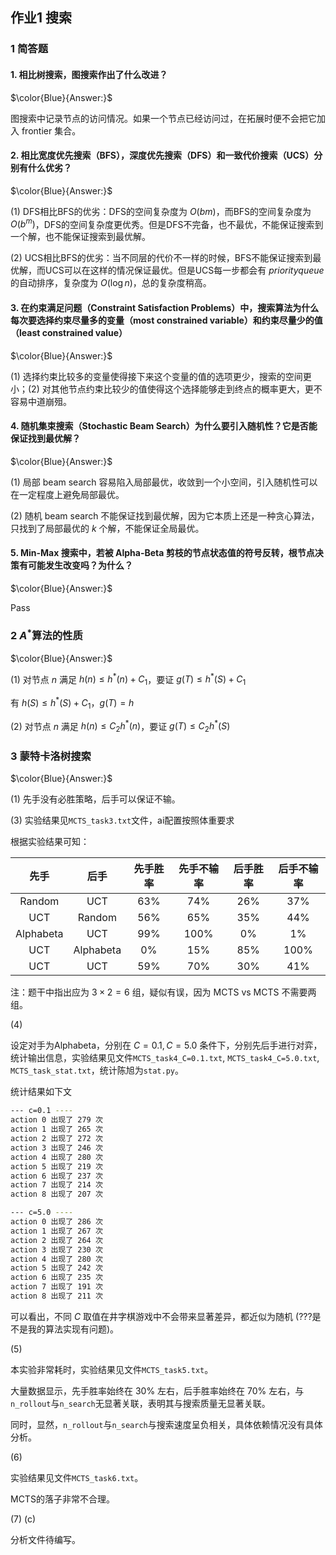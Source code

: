 ## 作业1 搜索

### 1 简答题

#### 1. 相比树搜索，图搜索作出了什么改进？

$\color{Blue}{Answer:}$

图搜索中记录节点的访问情况。如果一个节点已经访问过，在拓展时便不会把它加入 frontier 集合。

#### 2. 相比宽度优先搜索（BFS），深度优先搜索（DFS）和一致代价搜索（UCS）分别有什么优劣？

$\color{Blue}{Answer:}$

(1) DFS相比BFS的优劣：DFS的空间复杂度为 $O(bm)$，而BFS的空间复杂度为 $O(b^m)$，DFS的空间复杂度更优秀。但是DFS不完备，也不最优，不能保证搜索到一个解，也不能保证搜索到最优解。

(2) UCS相比BFS的优劣：当不同层的代价不一样的时候，BFS不能保证搜索到最优解，而UCS可以在这样的情况保证最优。但是UCS每一步都会有 $priority queue$ 的自动排序，复杂度为 $O(\log n)$，总的复杂度稍高。

#### 3. 在约束满足问题（Constraint Satisfaction Problems）中，搜索算法为什么每次要选择约束尽量多的变量（most constrained variable）和约束尽量少的值（least constrained value）

$\color{Blue}{Answer:}$

(1) 选择约束比较多的变量使得接下来这个变量的值的选项更少，搜索的空间更小；(2) 对其他节点约束比较少的值使得这个选择能够走到终点的概率更大，更不容易中道崩殂。

#### 4. 随机集束搜索（Stochastic Beam Search）为什么要引入随机性？它是否能保证找到最优解？

$\color{Blue}{Answer:}$

(1) 局部 beam search 容易陷入局部最优，收敛到一个小空间，引入随机性可以在一定程度上避免局部最优。

(2) 随机 beam search 不能保证找到最优解，因为它本质上还是一种贪心算法，只找到了局部最优的 $k$ 个解，不能保证全局最优。

#### 5. Min-Max 搜索中，若被 Alpha-Beta 剪枝的节点状态值的符号反转，根节点决策有可能发生改变吗？为什么？

$\color{Blue}{Answer:}$

Pass

### 2 $A^*$算法的性质

$\color{Blue}{Answer:}$

(1) 对节点 $n$ 满足 $h(n) \leq h^*(n) + C_1$，要证 $g(T) \leq h^*(S) + C_1$

有 $h(S) \leq h^*(S) + C_1$，$g(T)=h$

(2) 对节点 $n$ 满足 $h(n) \leq C_2 h^*(n)$，要证 $g(T) \leq C_2 h^*(S)$

### 3 蒙特卡洛树搜索

$\color{Blue}{Answer:}$

(1) 先手没有必胜策略，后手可以保证不输。

(3) 实验结果见`MCTS_task3.txt`文件，ai配置按照体重要求

根据实验结果可知：

| 先手   | 后手      | 先手胜率 | 先手不输率 | 后手胜率 | 后手不输率 |
|:------:|:---------:|:-------:|:---------:|:-------:|:---------:|
| Random | UCT | 63%     | 74%       | 26%     | 37%       |
| UCT | Random | 56% | 65% | 35% | 44% |
| Alphabeta | UCT | 99% | 100% | 0% | 1%|
| UCT | Alphabeta | 0% | 15% | 85% | 100% |
| UCT | UCT | 59% | 70% | 30% | 41% |

注：题干中指出应为 $3 \times 2 = 6$ 组，疑似有误，因为 MCTS vs MCTS 不需要两组。


(4) 

设定对手为Alphabeta，分别在 $C=0.1, C=5.0$ 条件下，分别先后手进行对弈，统计输出信息，实验结果见文件`MCTS_task4_C=0.1.txt`, `MCTS_task4_C=5.0.txt`, `MCTS_task_stat.txt`，统计陈旭为`stat.py`。

统计结果如下文

``` bash
--- c=0.1 ----
action 0 出现了 279 次
action 1 出现了 265 次
action 2 出现了 272 次
action 3 出现了 246 次
action 4 出现了 280 次
action 5 出现了 219 次
action 6 出现了 237 次
action 7 出现了 214 次
action 8 出现了 207 次

--- c=5.0 ----
action 0 出现了 286 次
action 1 出现了 267 次
action 2 出现了 264 次
action 3 出现了 230 次
action 4 出现了 280 次
action 5 出现了 242 次
action 6 出现了 235 次
action 7 出现了 191 次
action 8 出现了 211 次
```

可以看出，不同 $C$ 取值在井字棋游戏中不会带来显著差异，都近似为随机 (???是不是我的算法实现有问题)。

(5)

本实验非常耗时，实验结果见文件`MCTS_task5.txt`。

大量数据显示，先手胜率始终在 $30\%$ 左右，后手胜率始终在 $70\%$ 左右，与`n_rollout`与`n_search`无显著关联，表明其与搜索质量无显著关联。

同时，显然，`n_rollout`与`n_search`与搜索速度呈负相关，具体依赖情况没有具体分析。

(6)

实验结果见文件`MCTS_task6.txt`。

MCTS的落子非常不合理。

(7) (c)

分析文件待编写。